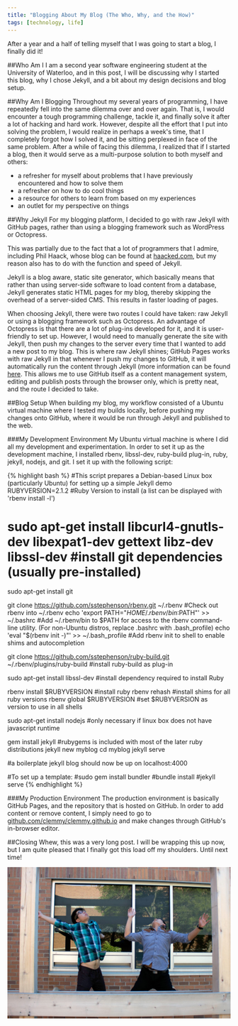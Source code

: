 ```yaml
---
title: "Blogging About My Blog (The Who, Why, and the How)"
tags: [technology, life]
---
```


After a year and a half of telling myself that I was going to start a blog, I finally did it!

##Who Am I
I am a second year software engineering student at the University of Waterloo, and in this post, I will be discussing why I started this blog, why I chose Jekyll, and a bit about my design decisions and blog setup.

##Why Am I Blogging
Throughout my several years of programming, I have repeatedly fell into the same dilemma over and over again. That is, I would encounter a tough programming challenge, tackle it, and finally solve it after a lot of hacking and hard work. However, despite all the effort that I put into solving the problem, I would realize in perhaps a week's time, that I completely forgot how I solved it, and be sitting perplexed in face of the same problem. After a while of facing this dilemma, I realized that if I started a blog, then it would serve as a multi-purpose solution to both myself and others:

- a refresher for myself about problems that I have previously encountered and how to solve them
- a refresher on how to do cool things
- a resource for others to learn from based on my experiences
- an outlet for my perspective on things

##Why Jekyll
For my blogging platform, I decided to go with raw Jekyll with GitHub pages, rather than using a blogging framework such as WordPress or Octopress.

This was partially due to the fact that a lot of programmers that I admire, including Phil Haack, whose blog can be found at [haacked.com](http://haacked.com/), but my reason also has to do with the function and speed of Jekyll.

Jekyll is a blog aware, static site generator, which basically means that rather than using server-side software to load content from a database, Jekyll generates static HTML pages for my blog, thereby skipping the overhead of a server-sided CMS. This results in faster loading of pages.

When choosing Jekyll, there were two routes I could have taken: raw Jekyll or using a blogging framework such as Octopress. An advantage of Octopress is that there are a lot of plug-ins developed for it, and it is user-friendly to set up. However, I would need to manually generate the site with Jekyll, then push my changes to the server every time that I wanted to add a new post to my blog. This is where raw Jekyll shines; GitHub Pages works with raw Jekyll in that whenever I push my changes to GitHub, it will automatically run the content through Jekyll (more information can be found [here](https://help.github.com/articles/using-jekyll-with-pages/). This allows me to use GitHub itself as a content management system, editing and publish posts through the browser only, which is pretty neat, and the route I decided to take.


##Blog Setup
When building my blog, my workflow consisted of a Ubuntu virtual machine where I tested my builds locally, before pushing my changes onto GitHub, where it would be run through Jekyll and published to the web.

###My Development Environment
My Ubuntu virtual machine is where I did all my development and experimentation. In order to set it up as the development machine, I installed rbenv, libssl-dev, ruby-build plug-in, ruby, jekyll, nodejs, and git. I set it up with the following script:

{% highlight bash %}
#This script prepares a Debian-based Linux box (particularly Ubuntu) for setting up a simple Jekyll demo
RUBYVERSION=2.1.2 #Ruby Version to install (a list can be displayed with 'rbenv install -l')

# sudo apt-get install libcurl4-gnutls-dev libexpat1-dev gettext libz-dev libssl-dev #install git dependencies (usually pre-installed)
sudo apt-get install git

git clone https://github.com/sstephenson/rbenv.git ~/.rbenv #Check out rbenv into ~/.rbenv
echo 'export PATH="$HOME/.rbenv/bin:$PATH"' >> ~/.bashrc #Add ~/.rbenv/bin to $PATH for access to the rbenv command-line utility. (For non-Ubuntu distros, replace .bashrc with .bash_profile)
echo 'eval "$(rbenv init -)"' >> ~/.bash_profile #Add rbenv init to shell to enable shims and autocompletion

git clone https://github.com/sstephenson/ruby-build.git ~/.rbenv/plugins/ruby-build #install ruby-build as plug-in

sudo apt-get install libssl-dev #install dependency required to install Ruby

rbenv install $RUBYVERSION #install ruby
rbenv rehash #install shims for all ruby versions
rbenv global $RUBYVERSION #set $RUBYVERSION as version to use in all shells

sudo apt-get install nodejs #only necessary if linux box does not have javascript runtime

gem install jekyll #rubygems is included with most of the later ruby distributions
jekyll new myblog
cd myblog
jekyll serve

#a boilerplate jekyll blog should now be up on localhost:4000

#To set up a template:
#sudo gem install bundler
#bundle install
#jekyll serve
{% endhighlight %}

###My Production Environment
The production environment is basically GitHub Pages, and the repository that is hosted on GitHub. In order to add content or remove content, I simply need to go to [github.com/clemmy/clemmy.github.io](http://github.com/clemmy/clemmy.github.io/) and make changes through GitHub's in-browser editor.

##Closing
Whew, this was a very long post. I will be wrapping this up now, but I am quite pleased that I finally got this load off my shoulders. Until next time!

![Yay!](../images/in_post_images/yay.jpg)

<!--end-->
